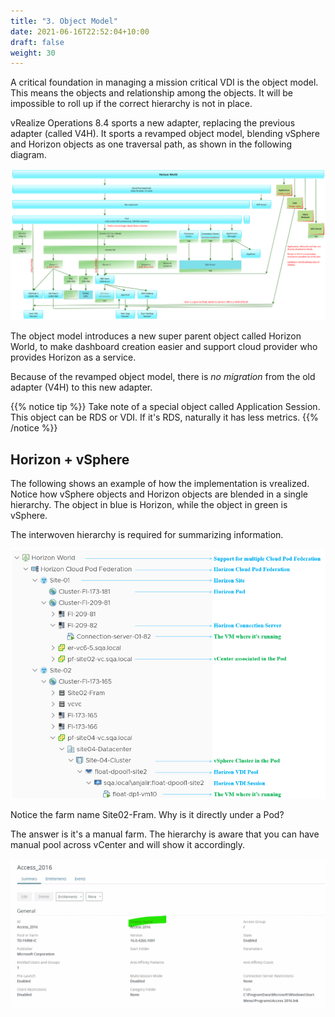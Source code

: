 ```yaml
---
title: "3. Object Model"
date: 2021-06-16T22:52:04+10:00
draft: false
weight: 30
---
```


A critical foundation in managing a mission critical VDI is the object model. This means the objects and relationship among the objects. It will be impossible to roll up if the correct hierarchy is not in place.

vRealize Operations 8.4 sports a new adapter, replacing the previous adapter (called V4H). It sports a revamped object model, blending vSphere and Horizon objects as one traversal path, as shown in the following diagram.

![](4.8.3-fig-1.png)

The object model introduces a new super parent object called Horizon World, to make dashboard creation easier and support cloud provider who provides Horizon as a service.

Because of the revamped object model, there is *no migration* from the old adapter (V4H) to this new adapter.

{{% notice tip %}}
Take note of a special object called Application Session. This object can be RDS or VDI. If it's RDS, naturally it has less metrics.
{{% /notice %}}

## Horizon + vSphere

The following shows an example of how the implementation is vrealized. Notice how vSphere objects and Horizon objects are blended in a single hierarchy. The object in blue is Horizon, while the object in green is vSphere.

The interwoven hierarchy is required for summarizing information.

![](4.8.3-fig-2.png)

Notice the farm name Site02-Fram. Why is it directly under a Pod?

The answer is it's a manual farm. The hierarchy is aware that you can have manual pool across vCenter and will show it accordingly.

![](4.8.3-fig-3.png)